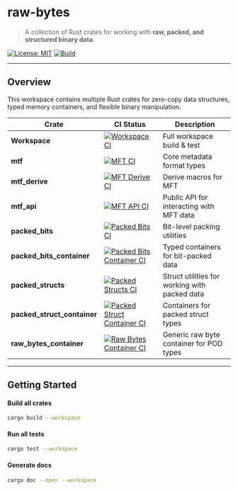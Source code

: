 # raw-bytes


> A collection of Rust crates for working with **raw, packed, and structured binary data**.


[![License: MIT](https://img.shields.io/badge/License-MIT-yellow.svg)](https://opensource.org/licenses/MIT)
[![Build](https://github.com/stormogulen/raw-bytes/actions/workflows/ci.yml/badge.svg)](https://github.com/stormogulen/raw-bytes/actions)

---


## Overview

This workspace contains multiple Rust crates for zero-copy data structures, typed memory containers, and flexible binary manipulation.


| Crate | CI Status | Description |
|-------|------------|-------------|
| **Workspace** | [![Workspace CI](https://github.com/stormogulen/raw-bytes/actions/workflows/ci.yml/badge.svg)](https://github.com/stormogulen/raw-bytes/actions/workflows/ci.yml) | Full workspace build & test |
| **mtf** | [![MFT CI](https://github.com/stormogulen/raw-bytes/actions/workflows/mtf.yml/badge.svg)](https://github.com/stormogulen/raw-bytes/actions/workflows/mtf.yml) | Core metadata format types |
| **mtf_derive** | [![MFT Derive CI](https://github.com/stormogulen/raw-bytes/actions/workflows/mtf_derive.yml/badge.svg)](https://github.com/stormogulen/raw-bytes/actions/workflows/mtf_derive.yml) | Derive macros for MFT |
| **mtf_api** | [![MFT API CI](https://github.com/stormogulen/raw-bytes/actions/workflows/mtf_api.yml/badge.svg)](https://github.com/stormogulen/raw-bytes/actions/workflows/mtf_api.yml) | Public API for interacting with MFT data |
| **packed_bits** | [![Packed Bits CI](https://github.com/stormogulen/raw-bytes/actions/workflows/packed_bits.yml/badge.svg)](https://github.com/stormogulen/raw-bytes/actions/workflows/packed_bits.yml) | Bit-level packing utilities |
| **packed_bits_container** | [![Packed Bits Container CI](https://github.com/stormogulen/raw-bytes/actions/workflows/packed_bits_container.yml/badge.svg)](https://github.com/stormogulen/raw-bytes/actions/workflows/packed_bits_container.yml) | Typed containers for bit-packed data |
| **packed_structs** | [![Packed Structs CI](https://github.com/stormogulen/raw-bytes/actions/workflows/packed_structs.yml/badge.svg)](https://github.com/stormogulen/raw-bytes/actions/workflows/packed_structs.yml) | Struct utilities for working with packed data |
| **packed_struct_container** | [![Packed Struct Container CI](https://github.com/stormogulen/raw-bytes/actions/workflows/packed_struct_container.yml/badge.svg)](https://github.com/stormogulen/raw-bytes/actions/workflows/packed_struct_container.yml) | Containers for packed struct types |
| **raw_bytes_container** | [![Raw Bytes Container CI](https://github.com/stormogulen/raw-bytes/actions/workflows/raw_bytes_container.yml/badge.svg)](https://github.com/stormogulen/raw-bytes/actions/workflows/raw_bytes_container.yml) | Generic raw byte container for POD types |

---

## Getting Started

#### Build all crates
```bash
cargo build --workspace
````

#### Run all tests
```bash 
cargo test --workspace
```

#### Generate docs
```bash
cargo doc --open --workspace
```